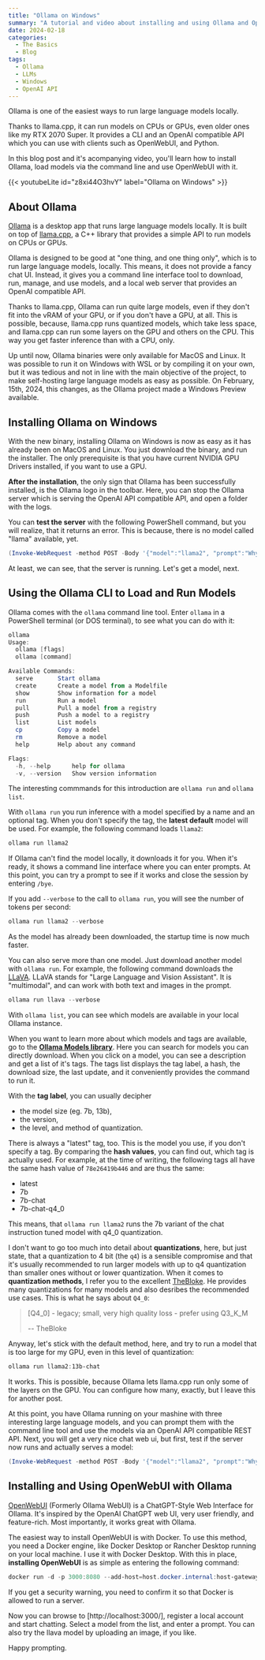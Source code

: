 ```yaml
---
title: "Ollama on Windows"
summary: "A tutorial and video about installing and using Ollama and OpenWebUI on Windows."
date: 2024-02-18
categories: 
  - The Basics
  - Blog
tags:
  - Ollama
  - LLMs
  - Windows
  - OpenAI API
---
```

Ollama is one of the easiest ways to run large language models locally.

Thanks to llama.cpp, it can run models on CPUs or GPUs, even older ones like my RTX 2070 Super. It provides a CLI and an OpenAI compatible API which you can use with clients such as OpenWebUI, and Python.

In this blog post and it's acompanying video, you'll learn how to install Ollama, load models via the command line and use OpenWebUI with it.


{{< youtubeLite id="z8xi44O3hvY" label="Ollama on Windows" >}}

## About Ollama

[Ollama](https://ollama.com) is a desktop app that runs large language models locally. It is built on top of [llama.cpp](https://github.com/ggerganov/llama.cpp), a C++ library that provides a simple API to run models on CPUs or GPUs.

Ollama is designed to be good at "one thing, and one thing only", which is to run large language models, locally. This means, it does not provide a fancy chat UI. Instead, it gives you a command line interface tool to download, run, manage, and use models, and a local web server that provides an OpenAI compatible API.

Thanks to llama.cpp, Ollama can run quite large models, even if they don't fit into the vRAM of your GPU, or if you don't have a GPU, at all. This is possible, because, llama.cpp runs quantized models, which take less space, and llama.cpp can run some layers on the GPU and others on the CPU. This way you get faster inference than with a CPU, only.

Up until now, Ollama binaries were only available for MacOS and Linux. It was possible to run it on Windows with WSL or by compiling it on your own, but it was tedious and not in line with the main objective of the project, to make self-hosting large language models as easy as possible. On February, 15th, 2024, this changes, as the Ollama project made a Windows Preview available.

## Installing Ollama on Windows

With the new binary, installing Ollama on Windows is now as easy as it has already been on MacOS and Linux. You just download the binary, and run the installer. The only prerequisite is that you have current NVIDIA GPU Drivers installed, if you want to use a GPU.

**After the installation**, the only sign that Ollama has been successfully installed, is the Ollama logo in the toolbar. Here, you can stop the Ollama server which is serving the OpenAI API compatible API, and open a folder with the logs. 

You can **test the server** with the following PowerShell command, but you will realize, that it returns an error. This is because, there is no model called "llama" available, yet.

```PowerShell
(Invoke-WebRequest -method POST -Body '{"model":"llama2", "prompt":"Why is the sky blue?", "stream": false}' -uri http://localhost:11434/api/generate ).Content | ConvertFrom-json
```

At least, we can see, that the server is running. Let's get a model, next.

## Using the Ollama CLI to Load and Run Models

Ollama comes with the `ollama` command line tool. Enter `ollama` in a PowerShell terminal (or DOS terminal), to see what you can do with it:

```Powershell
ollama
Usage:
  ollama [flags]
  ollama [command]

Available Commands:
  serve       Start ollama
  create      Create a model from a Modelfile
  show        Show information for a model
  run         Run a model
  pull        Pull a model from a registry
  push        Push a model to a registry
  list        List models
  cp          Copy a model
  rm          Remove a model
  help        Help about any command

Flags:
  -h, --help      help for ollama
  -v, --version   Show version information
  ```

The interesting commmands for this introduction are `ollama run` and `ollama list`.

With `ollama run` you run inference with a model specified by a name and an optional tag. When you don't specify the tag, the **latest default** model will be used. For example, the following command loads `llama2`:

```PowerShell
ollama run llama2
```

If Ollama can't find the model locally, it downloads it for you. When it's ready, it shows a command line interface where you can enter prompts. At this point, you can try a prompt to see if it works and close the session by entering `/bye`.

If you add `--verbose` to the call to `ollama run`, you will see the number of tokens per second:

```PowerShell
ollama run llama2 --verbose
```

As the model has already been downloaded, the startup time is now much faster.

You can also serve more than one model. Just download another model with `ollama run`. For example, the following command downloads the [LLaVA](https://llava-vl.github.io). LLaVA stands for "Large Language and Vision Assistant". It is "multimodal", and can work with both text and images in the prompt.

```PowerShell
ollama run llava --verbose
```

With `ollama list`, you can see which models are available in your local Ollama instance.

When you want to learn more about which models and tags are available, go to the **[Ollama Models library](https://ollama.com/library)**. Here you can search for models you can directly download. When you click on a model, you can see a description and get a list of it's tags. The tags list displays the tag label, a hash, the download size, the last update, and it conveniently provides the command to run it.

With the **tag label**, you can usually decipher

- the model size (eg. 7b, 13b),
- the version,
- the level, and method of quantization.

There is always a "latest" tag, too. This is the model you use, if you don't specify a tag. By comparing the **hash values**, you can find out, which tag is actually used. For example, at the time of writing, the following tags all have the same hash value of `78e26419b446` and are thus the same:

- latest
- 7b
- 7b-chat
- 7b-chat-q4_0

This means, that `ollama run llama2` runs the 7b variant of the chat instruction tuned model with q4_0 quantization.

I don't want to go too much into detail about **quantizations**, here, but just state, that a quantization to 4 bit (the `q4`) is a sensible compromise and that it's usually recommended to run larger models with up to q4 quantization than smaller ones without or lower quantization. When it comes to **quantization methods**, I refer you to the excellent [TheBloke](https://huggingface.co/TheBloke). He provides many quantizations for many models and also desribes the recommended use cases. This is what he says about `Q4_0`:

> [Q4_0] - legacy; small, very high quality loss - prefer using Q3_K_M
>
> -- TheBloke

Anyway, let's stick with the default method, here, and try to run a model that is too large for my GPU, even in this level of quantization:

```PowerShell
ollama run llama2:13b-chat
```

It works. This is possible, because Ollama lets llama.cpp run only some of the layers on the GPU. You can configure how many, exactly, but I leave this for another post.

At this point, you have Ollama running on your mashine with three interesting large language models, and you can prompt them with the command line tool and use the models via an OpenAI API compatible REST API. Next, you will get a very nice chat web ui, but first, test if the server now runs and actually serves a model:

```PowerShell
(Invoke-WebRequest -method POST -Body '{"model":"llama2", "prompt":"Why is the sky blue?", "stream": false}' -uri http://localhost:11434/api/generate ).Content | ConvertFrom-json
```

## Installing and Using OpenWebUI with Ollama

[OpenWebUI](https://github.com/open-webui/open-webui) (Formerly Ollama WebUI) is a ChatGPT-Style Web Interface for Ollama. It's inspired by the OpenAI ChatGPT web UI, very user friendly, and feature-rich. Most importantly, it works great with Ollama.

The easiest way to install OpenWebUI is with Docker. To use this method, you need a Docker engine, like Docker Desktop or Rancher Desktop running on your local machine. I use it with Docker Desktop. With this in place, **installing OpenWebUI** is as simple as entering the following command:

```PowerShell
docker run -d -p 3000:8080 --add-host=host.docker.internal:host-gateway -v open-webui:/app/backend/data --name open-webui --restart always ghcr.io/open-webui/open-webui:main
```

If you get a security warning, you need to confirm it so that Docker is allowed to run a server.

Now you can browse to [http://localhost:3000/], register a local account and start chatting. Select a model from the list, and enter a prompt. You can also try the llava model by uploading an image, if you like.

Happy prompting.
